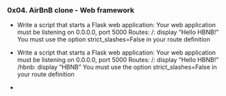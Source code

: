 ### 0x04. AirBnB clone - Web framework

- Write a script that starts a Flask web application:
  Your web application must be listening on 0.0.0.0, port 5000
  Routes:
  /: display “Hello HBNB!”
  You must use the option strict_slashes=False in your route definition

- Write a script that starts a Flask web application:
  Your web application must be listening on 0.0.0.0, port 5000
  Routes:
  /: display “Hello HBNB!”
  /hbnb: display “HBNB”
  You must use the option strict_slashes=False in your route definition

- 